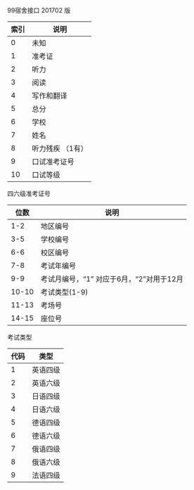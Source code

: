 99宿舍接口 201702 版

索引 | 说明
-----|-----
0    | 未知
1    | 准考证
2    | 听力
3    | 阅读
4    | 写作和翻译
5    | 总分
6    | 学校 
7    | 姓名
8    | 听力残疾 （1有）
9    | 口试准考证号
10   | 口试等级

四六级准考证号

位数  | 说明 
------|------
1-2   | 地区编号
3-5   | 学校编号
6-6   | 校区编号
7-8   | 考试年编号
9-9   | 考试月编号，“1” 对应于6月，“2”对用于12月
10-10 | 考试类型(1-9)
11-13 | 考场号
14-15 | 座位号

考试类型

代码  | 类型
------|-------
1     | 英语四级
2     | 英语六级
3     | 日语四级
4     | 日语六级
5     | 德语四级
6     | 德语六级
7     | 俄语四级
8     | 俄语六级
9     | 法语四级

